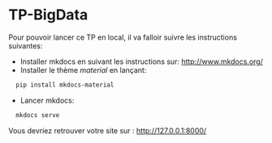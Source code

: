 # TP-BigData
Pour pouvoir lancer ce TP en local, il va falloir suivre les instructions suivantes:

  * Installer mkdocs en suivant les instructions sur: http://www.mkdocs.org/
  * Installer le thème _material_ en lançant:

```Bash
  pip install mkdocs-material
```

  * Lancer mkdocs:

```Bash
  mkdocs serve
```

  Vous devriez retrouver votre site sur : http://127.0.0.1:8000/
